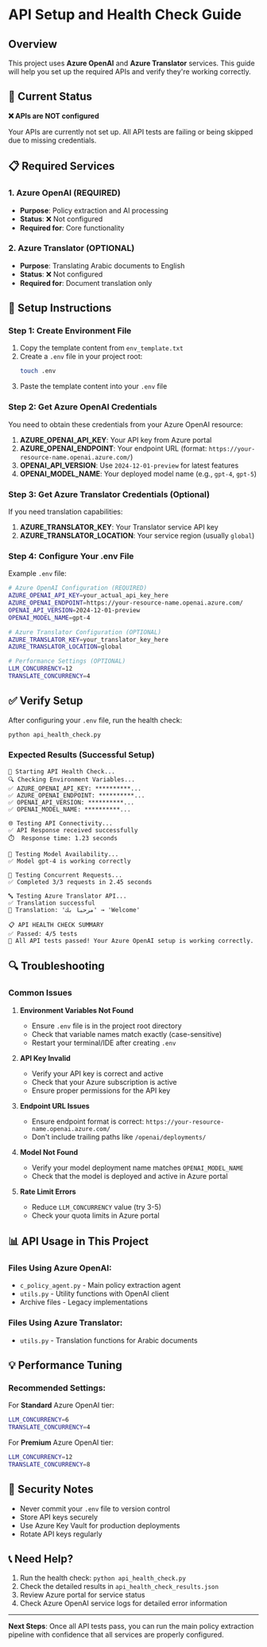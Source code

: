 # API Setup and Health Check Guide

## Overview

This project uses **Azure OpenAI** and **Azure Translator** services. This guide will help you set up the required APIs and verify they're working correctly.

## 🚨 Current Status

**❌ APIs are NOT configured**

Your APIs are currently not set up. All API tests are failing or being skipped due to missing credentials.

## 📋 Required Services

### 1. Azure OpenAI (REQUIRED)
- **Purpose**: Policy extraction and AI processing
- **Status**: ❌ Not configured
- **Required for**: Core functionality

### 2. Azure Translator (OPTIONAL)
- **Purpose**: Translating Arabic documents to English
- **Status**: ❌ Not configured  
- **Required for**: Document translation only

## 🔧 Setup Instructions

### Step 1: Create Environment File

1. Copy the template content from `env_template.txt`
2. Create a `.env` file in your project root:
   ```bash
   touch .env
   ```
3. Paste the template content into your `.env` file

### Step 2: Get Azure OpenAI Credentials

You need to obtain these credentials from your Azure OpenAI resource:

1. **AZURE_OPENAI_API_KEY**: Your API key from Azure portal
2. **AZURE_OPENAI_ENDPOINT**: Your endpoint URL (format: `https://your-resource-name.openai.azure.com/`)
3. **OPENAI_API_VERSION**: Use `2024-12-01-preview` for latest features
4. **OPENAI_MODEL_NAME**: Your deployed model name (e.g., `gpt-4`, `gpt-5`)

### Step 3: Get Azure Translator Credentials (Optional)

If you need translation capabilities:

1. **AZURE_TRANSLATOR_KEY**: Your Translator service API key
2. **AZURE_TRANSLATOR_LOCATION**: Your service region (usually `global`)

### Step 4: Configure Your .env File

Example `.env` file:
```bash
# Azure OpenAI Configuration (REQUIRED)
AZURE_OPENAI_API_KEY=your_actual_api_key_here
AZURE_OPENAI_ENDPOINT=https://your-resource-name.openai.azure.com/
OPENAI_API_VERSION=2024-12-01-preview
OPENAI_MODEL_NAME=gpt-4

# Azure Translator Configuration (OPTIONAL)
AZURE_TRANSLATOR_KEY=your_translator_key_here
AZURE_TRANSLATOR_LOCATION=global

# Performance Settings (OPTIONAL)
LLM_CONCURRENCY=12
TRANSLATE_CONCURRENCY=4
```

## ✅ Verify Setup

After configuring your `.env` file, run the health check:

```bash
python api_health_check.py
```

### Expected Results (Successful Setup)

```
🔧 Starting API Health Check...
🔍 Checking Environment Variables...
✅ AZURE_OPENAI_API_KEY: **********...
✅ AZURE_OPENAI_ENDPOINT: **********...
✅ OPENAI_API_VERSION: **********...
✅ OPENAI_MODEL_NAME: **********...

🌐 Testing API Connectivity...
✅ API Response received successfully
⏱️  Response time: 1.23 seconds

🤖 Testing Model Availability...
✅ Model gpt-4 is working correctly

🚀 Testing Concurrent Requests...
✅ Completed 3/3 requests in 2.45 seconds

🔤 Testing Azure Translator API...
✅ Translation successful
💬 Translation: 'مرحبا بك' → 'Welcome'

📋 API HEALTH CHECK SUMMARY
✅ Passed: 4/5 tests
🎉 All API tests passed! Your Azure OpenAI setup is working correctly.
```

## 🔍 Troubleshooting

### Common Issues

1. **Environment Variables Not Found**
   - Ensure `.env` file is in the project root directory
   - Check that variable names match exactly (case-sensitive)
   - Restart your terminal/IDE after creating `.env`

2. **API Key Invalid**
   - Verify your API key is correct and active
   - Check that your Azure subscription is active
   - Ensure proper permissions for the API key

3. **Endpoint URL Issues**
   - Ensure endpoint format is correct: `https://your-resource-name.openai.azure.com/`
   - Don't include trailing paths like `/openai/deployments/`

4. **Model Not Found**
   - Verify your model deployment name matches `OPENAI_MODEL_NAME`
   - Check that the model is deployed and active in Azure portal

5. **Rate Limit Errors**
   - Reduce `LLM_CONCURRENCY` value (try 3-5)
   - Check your quota limits in Azure portal

## 📊 API Usage in This Project

### Files Using Azure OpenAI:
- `c_policy_agent.py` - Main policy extraction agent
- `utils.py` - Utility functions with OpenAI client
- Archive files - Legacy implementations

### Files Using Azure Translator:
- `utils.py` - Translation functions for Arabic documents

## 💡 Performance Tuning

### Recommended Settings:

For **Standard** Azure OpenAI tier:
```bash
LLM_CONCURRENCY=6
TRANSLATE_CONCURRENCY=4
```

For **Premium** Azure OpenAI tier:
```bash
LLM_CONCURRENCY=12
TRANSLATE_CONCURRENCY=8
```

## 🔐 Security Notes

- Never commit your `.env` file to version control
- Store API keys securely
- Use Azure Key Vault for production deployments
- Rotate API keys regularly

## 📞 Need Help?

1. Run the health check: `python api_health_check.py`
2. Check the detailed results in `api_health_check_results.json`
3. Review Azure portal for service status
4. Check Azure OpenAI service logs for detailed error information

---

**Next Steps**: Once all API tests pass, you can run the main policy extraction pipeline with confidence that all services are properly configured.


